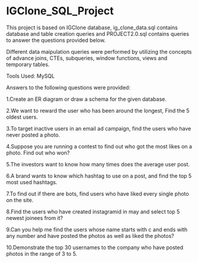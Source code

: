 # IGClone_SQL_Project
This project is based on IGClone database, ig_clone_data.sql contains database and table creation queries and PROJECT2.0.sql contains queries to answer the questions provided below.

Different data maipulation queries were performed by utilizing the concepts of advance joins, CTEs, subqueries, window functions, views and temporary tables.

Tools Used: MySQL

Answers to the following questions were provided:

1.Create an ER diagram or draw a schema for the given database.

2.We want to reward the user who has been around the longest, Find the 5 oldest users.

3.To target inactive users in an email ad campaign, find the users who have never posted a photo.

4.Suppose you are running a contest to find out who got the most likes on a photo. Find out who won?

5.The investors want to know how many times does the average user post.

6.A brand wants to know which hashtag to use on a post, and find the top 5 most used hashtags.

7.To find out if there are bots, find users who have liked every single photo on the site.

8.Find the users who have created instagramid in may and select top 5 newest joinees from it?

9.Can you help me find the users whose name starts with c and ends with any number and have posted the photos as well as liked the photos?

10.Demonstrate the top 30 usernames to the company who have posted photos in the range of 3 to 5.
